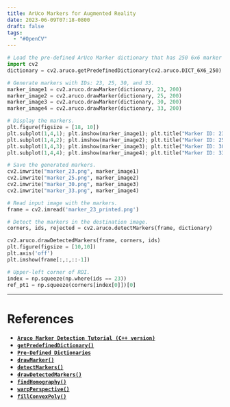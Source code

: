 ```yaml
---
title: ArUco Markers for Augmented Reality
date: 2023-06-09T07:18-0800
draft: false
tags:
  - "#OpenCV"
---
```

```python
# Load the pre-defined ArUco Marker dictionary that has 250 6x6 marker patterns.
import cv2
dictionary = cv2.aruco.getPredefinedDictionary(cv2.aruco.DICT_6X6_250)

# Generate markers with IDs: 23, 25, 30, and 33.
marker_image1 = cv2.aruco.drawMarker(dictionary, 23, 200)
marker_image2 = cv2.aruco.drawMarker(dictionary, 25, 200)
marker_image3 = cv2.aruco.drawMarker(dictionary, 30, 200)
marker_image4 = cv2.aruco.drawMarker(dictionary, 33, 200)

# Display the markers.
plt.figure(figsize = [18, 10])
plt.subplot(1,4,1); plt.imshow(marker_image1); plt.title("Marker ID: 23"); plt.axis('off')
plt.subplot(1,4,2); plt.imshow(marker_image2); plt.title("Marker ID: 25"); plt.axis('off')
plt.subplot(1,4,3); plt.imshow(marker_image3); plt.title("Marker ID: 30"); plt.axis('off')
plt.subplot(1,4,4); plt.imshow(marker_image4); plt.title("Marker ID: 33"); plt.axis('off')

# Save the generated markers.
cv2.imwrite("marker_23.png", marker_image1)
cv2.imwrite("marker_25.png", marker_image2)
cv2.imwrite("marker_30.png", marker_image3)
cv2.imwrite("marker_33.png", marker_image4)

# Read input image with the markers.
frame = cv2.imread('marker_23_printed.png')

# Detect the markers in the destination image.
corners, ids, rejected = cv2.aruco.detectMarkers(frame, dictionary)

cv2.aruco.drawDetectedMarkers(frame, corners, ids)
plt.figure(figsize = [10,10])
plt.axis('off')
plt.imshow(frame[:,:,::-1])

# Upper-left corner of ROI.
index = np.squeeze(np.where(ids == 23))
ref_pt1 = np.squeeze(corners[index[0]])[0]
```


---
# References

- [**`Aruco Marker Detection Tutorial (C++ version)`** ](https://docs.opencv.org/4.5.2/d5/dae/tutorial_aruco_detection.html)
- [**`getPredefinedDictionary()`**](https://docs.opencv.org/4.5.2/d9/d6a/group__aruco.html#gaf5d7e909fe8ff2ad2108e354669ecd17)
- [**`Pre-Defined Dictionaries`**](https://docs.opencv.org/4.5.2/d9/d6a/group__aruco.html#gac84398a9ed9dd01306592dd616c2c975)
- [**`drawMarker()`**](https://docs.opencv.org/4.5.2/d9/d6a/group__aruco.html#ga254ed245e10c5b3e2259d5d9b8ea8e2f)
- [**`detectMarkers()`**](https://docs.opencv.org/4.5.2/d9/d6a/group__aruco.html#gab9159aa69250d8d3642593e508cb6baa)
- [**`drawDetectedMarkers()`**](https://docs.opencv.org/4.5.2/d9/d6a/group__aruco.html#ga2ad34b0f277edebb6a132d3069ed2909)
- [**`findHomography()`**](https://docs.opencv.org/4.5.2/d9/d0c/group__calib3d.html#ga4abc2ece9fab9398f2e560d53c8c9780)
- [**`warpPerspective()`**](https://docs.opencv.org/4.5.2/da/d54/group__imgproc__transform.html#gaf73673a7e8e18ec6963e3774e6a94b87)
- [**`fillConvexPoly()`**](https://docs.opencv.org/4.5.2/d6/d6e/group__imgproc__draw.html#ga9bb982be9d641dc51edd5e8ae3624e1f)
